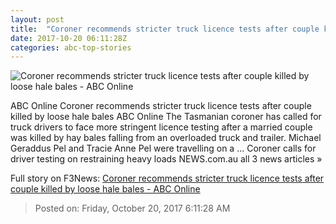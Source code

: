 ```yaml
---
layout: post
title:  "Coroner recommends stricter truck licence tests after couple killed by loose hale bales - ABC Online"
date: 2017-10-20 06:11:28Z
categories: abc-top-stories
---
```


![Coroner recommends stricter truck licence tests after couple killed by loose hale bales - ABC Online](http://www.abc.net.au/news/image/9071062-1x1-700x700.jpg)

ABC Online Coroner recommends stricter truck licence tests after couple killed by loose hale bales ABC Online The Tasmanian coroner has called for truck drivers to face more stringent licence testing after a married couple was killed by hay bales falling from an overloaded truck and trailer. Michael Geraddus Pel and Tracie Anne Pel were travelling on a ... Coroner calls for driver testing on restraining heavy loads NEWS.com.au all 3 news articles »


Full story on F3News: [Coroner recommends stricter truck licence tests after couple killed by loose hale bales - ABC Online](http://www.f3nws.com/n/uEUCnF)

> Posted on: Friday, October 20, 2017 6:11:28 AM

